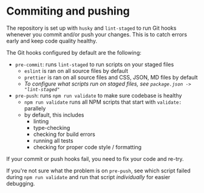 # Commiting and pushing

The repository is set up with `husky` and `lint-staged` to run Git hooks whenever you commit and/or push your changes. This is to catch errors early and keep code quality healthy.

The Git hooks configured by default are the following:

- `pre-commit`: runs `lint-staged` to run scripts on your staged files
  - `eslint` is ran on all source files by default
  - `prettier` is ran on all source files and CSS, JSON, MD files by default
  - _To configure what scripts run on staged files, see `package.json -> "lint-staged"`_
- `pre-push`: runs `npm run validate` to make sure codebase is healthy
  - `npm run validate` runs all NPM scripts that start with `validate:` parallely
  - by default, this includes
    - linting
    - type-checking
    - checking for build errors
    - running all tests
    - checking for proper code style / formatting

If your commit or push hooks fail, you need to fix your code and re-try.

If you're not sure what the problem is on `pre-push`, see which script failed during `npm run validate` and run that script _individually_ for easier debugging.
